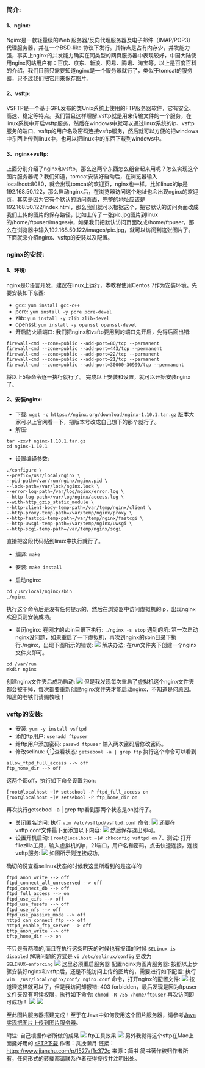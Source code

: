### 简介:
#### 1、nginx:
Nginx是一款轻量级的Web 服务器/反向代理服务器及电子邮件（IMAP/POP3）代理服务器，并在一个BSD-like 协议下发行。其特点是占有内存少，并发能力强，事实上nginx的并发能力确实在同类型的网页服务器中表现较好，中国大陆使用nginx网站用户有：百度、京东、新浪、网易、腾讯、淘宝等。以上是百度百科的介绍，我们目前只需要知道nginx是一个服务器就行了，类似于tomcat的服务器，只不过我们把它用来保存图片。
#### 2、vsftp:
VSFTP是一个基于GPL发布的类Unix系统上使用的FTP服务器软件，它有安全、高速、稳定等特点。我们暂且这样理解:vsftp就是用来传输文件的一个服务，在linux系统中开启vsftp服务，然后在windows中就可以通过linux系统的ip、vsftp服务的端口、vsftp的用户名及密码连接vsftp服务，然后就可以方便的把windows中东西上传到linux中，也可以把linux中的东西下载到windows中。
#### 3、nginx+vsftp:
上面分别介绍了nginx和vsftp，那么这两个东西怎么组合起来用呢？怎么实现这个图片服务器呢？我们知道，tomcat安装好启动后，在浏览器输入localhost:8080，就会出现tomcat的欢迎页，nginx也一样。比如linux的ip是192.168.50.122，那么启动nginx后，在浏览器访问这个地址也会出现nginx的欢迎页，其实是因为它有个默认的访问页面，完整的地址应该是192.168.50.122/index.html，那么我们就可以根据这个，把它默认的访问页面改成我们上传的图片的保存路径，比如上传了一张pic.jpg图片到linux的/home/ftpuser/images中，如果我们把默认访问页面改成/home/ftpuser，那么在浏览器中输入192.168.50.122/images/pic.jpg，就可以访问到这张图片了。下面就来介绍nginx、vsftp的安装以及配置。
### nginx的安装:
#### 1、环境:
nginx是C语言开发，建议在linux上运行，本教程使用Centos 7作为安装环境。先要安装如下东西:

- gcc:
`yum install gcc-c++ `
- pcre:
`yum install -y pcre pcre-devel`
- zlib:
`yum install -y zlib zlib-devel`
- openssl:
`yum install -y openssl openssl-devel`
- 开启防火墙端口:
我们把nginx和vsftp要用到的端口先开启，免得后面出错:

```
firewall-cmd --zone=public --add-port=80/tcp --permanent
firewall-cmd --zone=public --add-port=443/tcp --permanent
firewall-cmd --zone=public --add-port=22/tcp --permanent
firewall-cmd --zone=public --add-port=21/tcp --permanent
firewall-cmd --zone=public --add-port=30000-30999/tcp --permanent
```
将以上5条命令逐一执行就行了。
完成以上安装和设置，就可以开始安装nginx了。

#### 2、安装nginx:

- 下载:
`wget -c https://nginx.org/download/nginx-1.10.1.tar.gz`
版本大家可以上官网看一下，把版本号改成自己想下的那个就行了。
- 解压:
```
tar -zxvf nginx-1.10.1.tar.gz
cd nginx-1.10.1
```
- 设置编译参数:

```
./configure \
--prefix=/usr/local/nginx \
--pid-path=/var/run/nginx/nginx.pid \
--lock-path=/var/lock/nginx.lock \
--error-log-path=/var/log/nginx/error.log \
--http-log-path=/var/log/nginx/access.log \
--with-http_gzip_static_module \
--http-client-body-temp-path=/var/temp/nginx/client \
--http-proxy-temp-path=/var/temp/nginx/proxy \
--http-fastcgi-temp-path=/var/temp/nginx/fastcgi \
--http-uwsgi-temp-path=/var/temp/nginx/uwsgi \
--http-scgi-temp-path=/var/temp/nginx/scgi
```
直接把这段代码贴到linux中执行就行了。

- 编译:
`make`

- 安装:
`make install`

- 启动nginx:

```
cd /usr/local/nginx/sbin
./nginx
```
执行这个命令后是没有任何提示的，然后在浏览器中访问虚拟机的ip，出现nginx欢迎页则安装成功。

- 关闭nginx:
在刚才的sbin目录下执行:
`./nginx -s stop`
遇到的坑:
第一次启动nginx没问题，如果重启了一下虚拟机，再次到nginx的sbin目录下执行./nginx，出现下图所示的错误:
![](https://ws2.sinaimg.cn/large/006tNc79gy1g2bgamhsspj30ov05ygmh.jpg)
解决办法:
在run文件夹下创建一个nginx文件夹即可。

```
cd /var/run
mkdir nginx
```
创建nginx文件夹后成功启动:
![](https://ws2.sinaimg.cn/large/006tNc79gy1g2bgb75y4jj30mt04l0t5.jpg)
但是我发现每次重启了虚拟机这个nginx文件夹都会被干掉，每次都要重新创建nginx文件夹才能启动nginx，不知道是何原因。知道的老铁们请赐教哦！

### vsftp的安装:
- 安装:
`yum -y install vsftpd`
- 添加ftp用户:
`useradd ftpuser`
- 给ftp用户添加密码:
`passwd ftpuser`
输入两次密码后修改密码。
- 修改selinux:
①查看状态:
`getsebool -a | grep ftp`
执行这个命令可以看到

```
allow_ftpd_full_access --> off
ftp_home_dir --> off
```
这两个都off，执行如下命令设置为on:

```
[root@localhost ~]# setsebool -P ftpd_full_access on
[root@localhost ~]# setsebool -P ftp_home_dir on
```
再次执行getsebool -a | grep ftp看到那两个状态是on就行了。

- 关闭匿名访问:
执行
`vim /etc/vsftpd/vsftpd.conf`
命令:
![](https://ws2.sinaimg.cn/large/006tNc79gy1g2bgj9v6r2j30m203g3z6.jpg)
还要在vsftp.conf文件最下面添加以下内容:
![](https://ws4.sinaimg.cn/large/006tNc79gy1g2bgsshcc9j30gg046jrv.jpg)
然后保存退出即可。
- 设置开机启动:
`[root@localhost ~]# chkconfig vsftpd on`
7、测试:
打开filezilla工具，输入虚拟机的ip，21端口，用户名和密码，点击快速连接，连接vsftp服务:
![](https://ws3.sinaimg.cn/large/006tNc79gy1g2bgtkb1cdj30jg06iq3z.jpg)
如图所示则连接成功。

确切的说查看selinux状态的时候我这里所看到的是这样的

```
ftpd_anon_write --> off
ftpd_connect_all_unreserved --> off
ftpd_connect_db --> off
ftpd_full_access --> on
ftpd_use_cifs --> off
ftpd_use_fusefs --> off
ftpd_use_nfs --> off
ftpd_use_passive_mode --> off
httpd_can_connect_ftp --> off
httpd_enable_ftp_server --> off
tftp_anon_write --> off
tftp_home_dir --> on
```
不只是有两项的,而且在执行这条明天的时候也有报错的时候
`SELinux is disabled`
解决问题的方式是
`vi /etc/selinux/config`
更改为
`SELINUX=enforcing`
![](https://ws2.sinaimg.cn/large/006tNc79gy1g2bgnqbrptj30ws0b6acp.jpg)
这里必须重启服务器
配置nginx为图片服务器:
按照以上步骤安装好nginx和vsftp后，还是不能访问上传的图片的，需要进行如下配置:
执行
`vim  /usr/local/nginx/conf/ nginx.conf`
命令，打开nginx的配置文件:
![](https://ws1.sinaimg.cn/large/006tNc79gy1g2bgv6zda9j30hg05wdgd.jpg)
按道理这样就可以了，但是我访问却报错:
403 forbidden，最后发现是因为ftpuser文件夹没有可读权限，执行如下命令:
`chmod -R 755 /home/ftpuser`
再次访问即可成功！
![](https://ws3.sinaimg.cn/large/006tNc79gy1g2bgvqy914j30dz08rwf3.jpg)
![](https://ws4.sinaimg.cn/large/006tNc79gy1g2bgvy24mdj30q70efdgj.jpg)

至此图片服务器搭建完成！至于在Java中如何使用这个图片服务器，请参考[Java实现把图片上传到图片服务器](https://www.jianshu.com/p/67fc9148f95a)。

附注:
自己根据作者所做的成果
![](https://ws2.sinaimg.cn/large/006tNc79gy1g2bh4mw3u1j31k70u0e7f.jpg)
ftp工具效果
![](https://ws2.sinaimg.cn/large/006tNc79gy1g2bh5z1vhvj316g0u0ak9.jpg)
另外我觉得这个sftp在Mac上面挺好用的
[sFTP下载](https://xclient.info/s/sftp-client.html)
作者：贪挽懒月
链接：https://www.jianshu.com/p/1527af1c372c
来源：简书
简书著作权归作者所有，任何形式的转载都请联系作者获得授权并注明出处。










